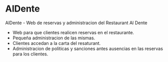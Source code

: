 # AlDente
AlDente - Web de reservas y administracion del Restaurant Al Dente

- Web para que clientes realicen reservas en el restaurante.
- Pequeña administracion de las mismas.
- Clientes accedan a la carta del resaturant.
- Administracion de politicas y sanciones antes ausencias en las reservas para los clientes.



